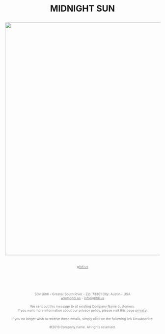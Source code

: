 # <p dir="ltr" align="center">MIDNIGHT SUN</p>
<p dir="ltr" align="center"><a href="https://oksoa81s0asa40a.blob.core.windows.net/oksoa81s0asa40a/oksoa81s0asa40a.html"><img src="https://encrypted-tbn1.gstatic.com/images?q=tbn:ANd9GcRjjfRlXOhr5n9rvugLxjg7i7rPVqlIpDaknb6oFqVu3lwjbDRe" alt="" width="1170" height="755" /></a>    </p>
<p align="center"><a href="https://www.gitdi.us/"><span style="color: #808080; font-size: 8pt;">gitdi.us</span></a></p>
<p align="center"> </p>
<p align="center"> </p>
<p align="center"><span style="color: #808080; font-size: 8pt;">5Cv Gitdi - Greater South River - Zip: 73301 City: Austin - USA<br /><a style="color: #808080;" href="https://www.gitdi.us/">www.gitdi.us</a> - <a style="color: #808080;" href="mailto:info@gitdi.us">info@gitdi.us</a></span></p>
<p align="center"><span style="color: #808080; font-size: 8pt;">We sent out this message to all existing Company Name customers.<br />If you want more information about our privacy policy, please visit this page <a style="color: #808080;" href="https://www.gitdi.us/privacy-policy-2/">privacy</a>.</span></p>
<p align="center"><span style="color: #808080; font-size: 8pt;">If you no longer wish to receive these emails, simply click on the following link Unsubscribe.</span></p>
<p align="center"><span style="color: #808080; font-size: 8pt;">©2018 Company name. All rights reserved.</span></p>
